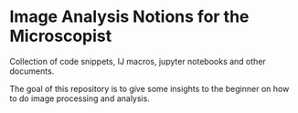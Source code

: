 # Image Analysis Notions for the Microscopist
 
 Collection of code snippets, IJ macros, jupyter notebooks and other documents.
 
 The goal of this repository is to give some insights to the beginner on how to do image processing and analysis.

